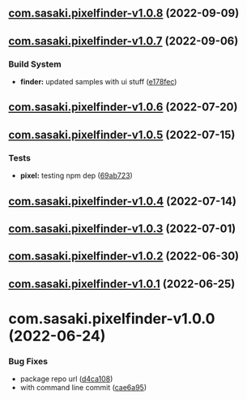 ## [com.sasaki.pixelfinder-v1.0.8](https://github.com/sasakiassociates/unity-tools/compare/com.sasaki.pixelfinder-v1.0.7...com.sasaki.pixelfinder-v1.0.8) (2022-09-09)

## [com.sasaki.pixelfinder-v1.0.7](https://github.com/sasakiassociates/unity-tools/compare/com.sasaki.pixelfinder-v1.0.6...com.sasaki.pixelfinder-v1.0.7) (2022-09-06)


### Build System

* **finder:** updated samples with ui stuff ([e178fec](https://github.com/sasakiassociates/unity-tools/commit/e178feccaa30834d724ab77f2e784be0bb126a38))

## [com.sasaki.pixelfinder-v1.0.6](https://github.com/sasakiassociates/unity-tools/compare/com.sasaki.pixelfinder-v1.0.5...com.sasaki.pixelfinder-v1.0.6) (2022-07-20)

## [com.sasaki.pixelfinder-v1.0.5](https://github.com/sasakiassociates/unity-tools/compare/com.sasaki.pixelfinder-v1.0.4...com.sasaki.pixelfinder-v1.0.5) (2022-07-15)


### Tests

* **pixel:** testing npm dep ([69ab723](https://github.com/sasakiassociates/unity-tools/commit/69ab723c067f382479222c4b3fc9ccb42f551878))

## [com.sasaki.pixelfinder-v1.0.4](https://github.com/sasakiassociates/unity-tools/compare/com.sasaki.pixelfinder-v1.0.3...com.sasaki.pixelfinder-v1.0.4) (2022-07-14)

## [com.sasaki.pixelfinder-v1.0.3](https://github.com/sasakiassociates/unity-tools/compare/com.sasaki.pixelfinder-v1.0.2...com.sasaki.pixelfinder-v1.0.3) (2022-07-01)

## [com.sasaki.pixelfinder-v1.0.2](https://github.com/sasakiassociates/unity-tools/compare/com.sasaki.pixelfinder-v1.0.1...com.sasaki.pixelfinder-v1.0.2) (2022-06-30)

## [com.sasaki.pixelfinder-v1.0.1](https://github.com/sasakiassociates/unity-tools/compare/com.sasaki.pixelfinder-v1.0.0...com.sasaki.pixelfinder-v1.0.1) (2022-06-25)

# com.sasaki.pixelfinder-v1.0.0 (2022-06-24)

### Bug Fixes

* package repo
  url ([d4ca108](https://github.com/sasakiassociates/unity-tools/commit/d4ca1083a92d41f23c3a8dda953d10ed70804140))
* with command line
  commit ([cae6a95](https://github.com/sasakiassociates/unity-tools/commit/cae6a9586e817930bb2e32189ff71c784b10d3e7))
